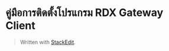 คู่มือการติดตั้งโปรแกรม RDX Gateway Client
================




> Written with [StackEdit](https://stackedit.io/).
<!--stackedit_data:
eyJoaXN0b3J5IjpbLTE2ODQzMjUxMDBdfQ==
-->